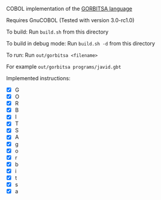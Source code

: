 COBOL implementation of the [GORBITSA language](https://esolangs.org/wiki/GORBITSA)

Requires GnuCOBOL (Tested with version 3.0-rc1.0)

To build:
 Run `build.sh` from this directory

To build in debug mode:
 Run `build.sh -d` from this directory

To run:
 Run `out/gorbitsa <filename>`

 For example `out/gorbitsa programs/javid.gbt` 

Implemented instructions: 

- [x] G 
- [x] O
- [x] R
- [x] B
- [x] I
- [x] T
- [x] S
- [x] A
- [x] g
- [x] o
- [x] r
- [x] b
- [x] i
- [x] t
- [x] s
- [x] a
